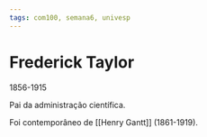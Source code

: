 ```yaml
---
tags: com100, semana6, univesp
---
```

# Frederick Taylor

1856-1915

Pai da administração científica.

Foi contemporâneo de [[Henry Gantt]] (1861-1919).

